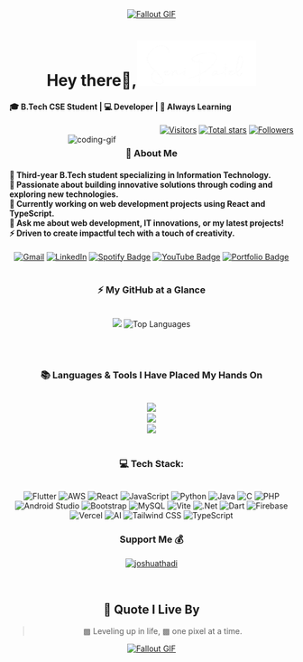 <!-- MasterHead -->
<div align="center">
<a href="https://github.com/Dibyaranjan27/Dibyaranjan27/blob/main/Github-profile-banner2.gif">
  <img src="https://www.canva.com/design/DAGlj4t0NEc/FSjGGV0eu4wy1nWhFSYojw/watch?utm_content=DAGlj4t0NEc&utm_campaign=designshare&utm_medium=link2&utm_source=uniquelinks&utlId=h51265f0ec8" alt="Fallout GIF" style="width:auto; height:auto"/>
</a>
 </div>

<!-- Greeting -->
<h1 align="center">Hey there👋,<img src="https://github.com/Dibyaranjan27/senipatel/blob/main/image.png" alt="Name picture" style="width:300; height:80px"/></h1>

<h4 align="left">🎓 B.Tech CSE Student | 💻 Developer | 🚀 Always Learning </h4>

 <div align="right">
  <a href="https://github.com/Dibyaranjan27">
    <img width="162px" 
         src="https://visitor-badge.laobi.icu/badge?page_id=Rutwik2003.Rutwik2003" 
         alt="Visitors" /></a>
  <a href="https://api.github-star-counter.workers.dev/user/Dibyaranjan27">
    <img width="115px" 
         alt="Total stars" 
         title="Total stars on GitHub" 
         src="https://custom-icon-badges.herokuapp.com/badge/dynamic/json?logo=star&color=5FABEE&labelColor=030314&label=Stars&style=for-the-badge&query=%24.stars&url=https://api.github-star-counter.workers.dev/user/Dibyaranjan27" /></a>
  <a href="https://github.com/Dibyaranjan27?tab=followers">
    <img width="147px" 
         alt="Followers" 
         title="Follow me on GitHub" 
         src="https://custom-icon-badges.herokuapp.com/github/followers/Dibyaranjan27?color=5FABEE&labelColor=030314&style=for-the-badge&logo=person-add&label=Followers&logoColor=white" /></a>
</div>

<img align="right" alt="coding-gif" width="400" src="coding-vibe.gif">


<!-- about me -->
<h3 align="center">💫 About Me</h3>

<h4 align="left">
🌟 Third-year B.Tech student specializing in Information Technology.<br>
🌱 Passionate about building innovative solutions through coding and exploring new technologies.<br>
🔭 Currently working on web development projects using React and TypeScript.<br>
💬 Ask me about web development, IT innovations, or my latest projects!<br>
⚡ Driven to create impactful tech with a touch of creativity.<br>
</h4>
<div align="left">



 <div align="center"> 
        <a href="mailto:dibyam2701@gmail.com"><img src="https://img.shields.io/badge/Gmail-333333?style=for-the-badge&logo=gmail&logoColor=red" alt="Gmail" /></a> 
        <a href="https://www.linkedin.com/in/dibyaranjan-maharana-1228012b2/" target="_blank"><img src="https://img.shields.io/badge/LinkedIn-0077B5?style=for-the-badge&logo=linkedin&logoColor=white" alt="LinkedIn" /></a> 
        <a href="https://open.spotify.com/playlist/your-playlist-id" target="_blank">
          <img src="https://img.shields.io/badge/Spotify-1CAC78?style=for-the-badge&logo=spotify&logoColor=ECEFF4" alt="Spotify Badge"></a>
        <a href="https://www.youtube.com/playlist?list=your-playlist-id" target="_blank">
          <img src="https://img.shields.io/badge/YouTube-BF616A?style=for-the-badge&logo=youtube&logoColor=ECEFF4" alt="YouTube Badge"></a>
        <a href="https://your-portfolio-url" target="_blank">
          <img src="https://img.shields.io/badge/Portfolio-505050?style=for-the-badge&logo=web&logoColor=white&labelColor=505050" alt="Portfolio Badge"></a>
      </div>
</div></h4>

</div>
<br/>

<!--Experence and experencing-->
<!-- <h3 align="center">🔆 Work'ed and Wor'king</h3>
<div align="center" style="display: flex; gap: 10px;">
    <img src="#" alt="UOM Logo" width="350" style="border-radius: 10px;">
    <img src="#" alt="HGS Logo" width="355" style="border-radius: 10px;">
</div> -->

<!-- git stat-->
<h3 align="center">⚡ My GitHub at a Glance</h3>
<br>
<div align="center">
<img width="380" src="https://github-readme-stats.vercel.app/api?username=Dibyaranjan27&count_private=true&show_icons=true&theme=holi&rank_icon=github&border_radius=10"/>

  <img width="340" src="https://github-readme-stats.vercel.app/api/top-langs/?username=Dibyaranjan27&theme=holi&hide_border=false&include_all_commits=false&count_private=false&layout=compact" alt="Top Languages">
</div>

<br/><br/>

<!-- lang-->
<h3 align="center">📚 Languages & Tools I Have Placed My Hands On</h3>

<br/>

<div align="center">
  <img src="https://skillicons.dev/icons?i=flutter,dart,aws,nodejs,dotnet,mongodb,github,react,vite" /><br>
  <img src="https://skillicons.dev/icons?i=python,bootstrap,html,css,tailwind,vscode,git,firebase,figma" /><br>
  <img src="https://skillicons.dev/icons?i=javascript,typescript,ai,mysql,java,c,php,androidstudio,ubuntu" /><br>
</div>

<br/>

  
<!-- top repo and teck stack-->
<div align="center">
<!-- <h3>⭐️ Top Repositories</h3>
  <div style="display: flex; justify-content: center; gap: 10px;">
   <a href="https://github.com/Dibyaranjan27/flutter-anime-app">
          <img width="395" src="https://github-readme-stats.vercel.app/api/pin/?username=Dibyaranjan27&repo=flutter-anime-app&theme=light&title_color=5FABEE&icon_color=5FABEE&text_color=030314&bg_color=030314" /></a>
      <a href="https://github.com/Dibyaranjan27/react-admin-dashboard">
          <img width="395" src="https://github-readme-stats.vercel.app/api/pin/?username=Dibyaranjan27&repo=react-admin-dashboard&theme=light&title_color=5FABEE&icon_color=5FABEE&text_color=030314&bg_color=030314" />
      </a>
</div> -->

<h3>💻 Tech Stack:</h3>
<br/>
<div align="center">
  <img src="https://img.shields.io/badge/flutter-%2302569B.svg?style=for-the-badge&logo=flutter&logoColor=white" alt="Flutter" /> 
  <img src="https://img.shields.io/badge/aws-%23FF9900.svg?style=for-the-badge&logo=amazon-aws&logoColor=white" alt="AWS" />
  <img src="https://img.shields.io/badge/react-%2361DAFB.svg?style=for-the-badge&logo=react&logoColor=white" alt="React" />
  <img src="https://img.shields.io/badge/javascript-%23323330.svg?style=for-the-badge&logo=javascript&logoColor=%23F7DF1E" alt="JavaScript" />
  <img src="https://img.shields.io/badge/python-3670A0?style=for-the-badge&logo=python&logoColor=ffdd54" alt="Python" />
  <img src="https://img.shields.io/badge/java-%23ED8B00.svg?style=for-the-badge&logo=openjdk&logoColor=white" alt="Java" />
  <img src="https://img.shields.io/badge/c-%23A8B9CC.svg?style=for-the-badge&logo=c&logoColor=white" alt="C" />
  <img src="https://img.shields.io/badge/php-%23777BB4.svg?style=for-the-badge&logo=php&logoColor=white" alt="PHP" />
  <img src="https://img.shields.io/badge/androidstudio-%233DDC84.svg?style=for-the-badge&logo=android-studio&logoColor=white" alt="Android Studio" />
  <img src="https://img.shields.io/badge/bootstrap-%23563D7C.svg?style=for-the-badge&logo=bootstrap&logoColor=white" alt="Bootstrap" />
  <img src="https://img.shields.io/badge/mysql-4479A1.svg?style=for-the-badge&logo=mysql&logoColor=white" alt="MySQL" />
  <img src="https://img.shields.io/badge/vite-%23646CFF.svg?style=for-the-badge&logo=vite&logoColor=white" alt="Vite" />
  <img src="https://img.shields.io/badge/.NET-5C2D91?style=for-the-badge&logo=.net&logoColor=white" alt=".Net" />
  <img src="https://img.shields.io/badge/dart-%230175C2.svg?style=for-the-badge&logo=dart&logoColor=white" alt="Dart" />
  <img src="https://img.shields.io/badge/firebase-%23FFCA28.svg?style=for-the-badge&logo=firebase&logoColor=white" alt="Firebase" />
  <img src="https://img.shields.io/badge/vercel-%23000000.svg?style=for-the-badge&logo=vercel&logoColor=white" alt="Vercel" />
  <img src="https://img.shields.io/badge/ai-%23FF6F61.svg?style=for-the-badge&logo=artificial-intelligence&logoColor=white" alt="AI" /> 
  <img src="https://img.shields.io/badge/tailwindcss-%2338B2AC.svg?style=for-the-badge&logo=tailwindcss&logoColor=white" alt="Tailwind CSS" />
  <img src="https://img.shields.io/badge/typescript-%230074C1.svg?style=for-the-badge&logo=typescript&logoColor=white" alt="TypeScript" />
</div>

<!-- <h3>⭐ Top Contributed Repo!</h3>
<br/>
<img src="https://github-contributor-stats.vercel.app/api?username=Dibyaranjan27&limit=5&theme=holi&combine_all_yearly_contributions=true" alt="Top Contributed Repo">
<br/> -->

<!-- support -->
<h3 align="center">Support Me 💰 </h3>

<p align="center">
  <a href="https://www.buymeacoffee.com/dibyam2701y"> <img align="center" src="https://cdn.buymeacoffee.com/buttons/v2/default-yellow.png" height="40" width="180" alt="joshuathadi" /></a>
</p>
<br />

## 💬 Quote I Live By

> ▩ Leveling up in life, ▩ one pixel at a time.


<!-- ending-->
<a href="https://github.com/Dibyaranjan27/Dibyaranjan27/blob/main/chill-and-work.gif"><img src="chill-and-work.gif" alt="Fallout GIF" style="width:auto; height:auto"/></a>

<img src="https://www.animatedimages.org/data/media/562/animated-line-image-0184.gif" width="1920" height=0.4/>


